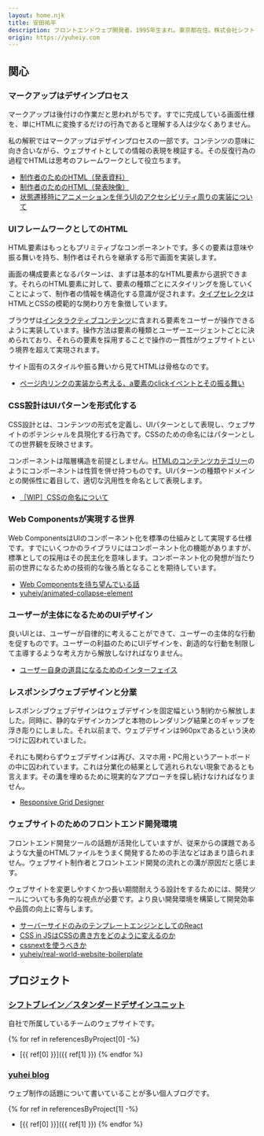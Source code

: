 ```yaml
---
layout: home.njk
title: 安田祐平
description: フロントエンドウェブ開発者。1995年生まれ。東京都在住。株式会社シフトブレイン所属。業務では主に運用を見据えたウェブサイトの開発に携わる。
origin: https://yuheiy.com
---
```


<section id="interests">

## 関心

<article id="markup-is-design-process">

### マークアップはデザインプロセス

マークアップは後付けの作業だと思われがちです。すでに完成している画面仕様を、単にHTMLに変換するだけの行為であると理解する人は少なくありません。

私の解釈ではマークアップはデザインプロセスの一部です。コンテンツの意味に向き合いながら、ウェブサイトとしての情報の表現を検証する。その反復行為の過程でHTMLは思考のフレームワークとして役立ちます。

- [制作者のためのHTML（発表資料）](https://yuheiy.github.io/html-for-creators/)
- [制作者のためのHTML（発表映像）](https://www.pscp.tv/CA11Y_/1rmxPQzWXwgKN?t=56m52s)
- [状態遷移時にアニメーションを伴うUIのアクセシビリティ周りの実装について](https://yuheiy.hatenablog.com/entry/2018/02/18/113537)

</article>

<article id="html-as-ui-framework">

### UIフレームワークとしてのHTML

HTML要素はもっともプリミティブなコンポーネントです。多くの要素は意味や振る舞いを持ち、制作者はそれらを継承する形で画面を実装します。

画面の構成要素となるパターンは、まずは基本的なHTML要素から選択できます。それらのHTML要素に対して、要素の種類ごとにスタイリングを施していくことによって、制作者の情報を構造化する意識が促されます。[タイプセレクタ](https://developer.mozilla.org/ja/docs/Web/CSS/Type_selectors)はHTMLとCSSの模範的な関わり方を象徴しています。

ブラウザは[インタラクティブコンテンツ](https://developer.mozilla.org/ja/docs/Web/Guide/HTML/Content_categories#Interactive_content)に含まれる要素をユーザーが操作できるように実装しています。操作方法は要素の種類とユーザーエージェントごとに決められており、それらの要素を採用することで操作の一貫性がウェブサイトという境界を超えて実現されます。

サイト固有のスタイルや振る舞いから見てHTMLは骨格なのです。

- [ページ内リンクの実装から考える、a要素のclickイベントとその振る舞い](https://standard.shiftbrain.com/blog/default-action-for-click-event-of-a-element)

</article>

<article id="css-architecture-formalizes-ui-patterns">

### CSS設計はUIパターンを形式化する

CSS設計とは、コンテンツの形式を定義し、UIパターンとして表現し、ウェブサイトのポテンシャルを具現化する行為です。CSSのための命名にはパターンとしての世界観を反映させます。

コンポーネントは階層構造を前提としません。[HTMLのコンテンツカテゴリー](https://developer.mozilla.org/ja/docs/Web/Guide/HTML/Content_categories)のようにコンポーネントは性質を併せ持つものです。UIパターンの種類やドメインとの関係性に着目して、適切な汎用性を命名として表現します。

- [［WIP］CSSの命名について](https://yuheiy.hatenablog.com/entry/2018/12/10/022626)

</article>

<article id="world-realized-by-web-components">

### Web Componentsが実現する世界

Web ComponentsはUIのコンポーネント化を標準の仕組みとして実現する仕様です。すでにいくつかのライブラリにはコンポーネント化の機能がありますが、標準としての採用はその民主化を意味します。コンポーネント化の発想が当たり前の世界になるための技術的な後ろ盾となることを期待しています。

- [Web Componentsを待ち望んでいる話](https://yuheiy.hatenablog.com/entry/2018/03/26/091058)
- [yuheiy/animated-collapse-element](https://github.com/yuheiy/animated-collapse-element)

</article>

<article id="ui-design-for-user-to-be-subject">

### ユーザーが主体になるためのUIデザイン

良いUIとは、ユーザーが自律的に考えることができて、ユーザーの主体的な行動を促すものです。ユーザーの利益のためにUIデザインを、創造的な行動を制限して主導するような考え方から解放しなければなりません。

- [ユーザー自身の道具になるためのインターフェイス](https://yuheiy.github.io/interface-to-become-your-own-tool/)

</article>

<article id="responsive-web-design-and-division-of-labor">

### レスポンシブウェブデザインと分業

レスポンシブウェブデザインはウェブデザインを固定幅という制約から解放しました。同時に、静的なデザインカンプと本物のレンダリング結果とのギャップを浮き彫りにしました。それ以前まで、ウェブデザインは960pxであるという決めつけに囚われていました。

それにも関わらずウェブデザインは再び、スマホ用・PC用というアートボードの中に囚われています。これは分業化の結果として逃れられない現象であるとも言えます。その溝を埋めるために現実的なアプローチを探し続けなければなりません。

- [Responsive Grid Designer](https://yuheiy.github.io/grid-settings-designer/)

</article>

<article id="front-end-development-environment-for-websites">

### ウェブサイトのためのフロントエンド開発環境

フロントエンド開発ツールの話題が活発化していますが、従来からの課題であるような大量のHTMLファイルをうまく開発するための手法などはあまり語られません。ウェブサイト制作者とフロントエンド開発の流れとの溝が原因だと感じます。

ウェブサイトを変更しやすくかつ長い期間耐えうる設計をするためには、開発ツールについても多角的な視点が必要です。より良い開発環境を構築して開発効率や品質の向上に寄与します。

- [サーバーサイドのみのテンプレートエンジンとしてのReact](https://yuheiy.hatenablog.com/entry/2019/01/15/031235)
- [CSS in JSはCSSの書き方をどのように変えるのか](https://yuheiy.hatenablog.com/entry/2018/11/22/020322)
- [cssnextを使うべきか](https://yuheiy.hatenablog.com/entry/2017/09/21/190150)
- [yuheiy/real-world-website-boilerplate](https://github.com/yuheiy/real-world-website-boilerplate)

</article>

</section>

<section id="projects">

## プロジェクト

<article id="standard-design-unit">

### [シフトブレイン／スタンダードデザインユニット](https://standard.shiftbrain.com/)

自社で所属しているチームのウェブサイトです。

{% for ref in referencesByProject[0] -%}
- [{{ ref[0] }}]({{ ref[1] }})
{% endfor %}

</article>

<article id="yuhei-blog">

### [yuhei blog](https://yuheiy.hatenablog.com/)

ウェブ制作の話題について書いていることが多い個人ブログです。

{% for ref in referencesByProject[1] -%}
- [{{ ref[0] }}]({{ ref[1] }})
{% endfor %}

</article>

</section>
